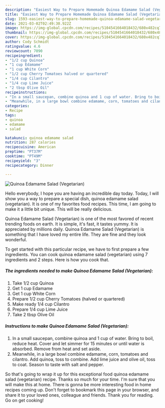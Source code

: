 ```yaml
---
description: "Easiest Way to Prepare Homemade Quinoa Edamame Salad (Vegetarian)"
title: "Easiest Way to Prepare Homemade Quinoa Edamame Salad (Vegetarian)"
slug: 1593-easiest-way-to-prepare-homemade-quinoa-edamame-salad-vegetarian
date: 2021-03-02T02:49:30.922Z
image: https://img-global.cpcdn.com/recipes/5104541664018432/680x482cq70/quinoa-edamame-salad-vegetarian-recipe-main-photo.jpg
thumbnail: https://img-global.cpcdn.com/recipes/5104541664018432/680x482cq70/quinoa-edamame-salad-vegetarian-recipe-main-photo.jpg
cover: https://img-global.cpcdn.com/recipes/5104541664018432/680x482cq70/quinoa-edamame-salad-vegetarian-recipe-main-photo.jpg
author: Cody Schmidt
ratingvalue: 4.6
reviewcount: 7090
recipeingredient:
- "1/2 cup Quinoa"
- "1 cup Edamame"
- "1 cup White Corn"
- "1/2 cup Cherry Tomatoes halved or quartered"
- "1/4 cup Cilantro"
- "1/4 cup Lime Juice"
- "2 tbsp Olive Oil"
recipeinstructions:
- "In a small saucepan, combine quinoa and 1 cup of water. Bring to boil, reduce heat. Cover and let simmer for 15 minutes or until water is absorbed. Remove from heat and set aside."
- "Meanwhile, in a large bowl combine edamame, corn, tomatoes and cilantro. Add quinoa, toss to combine. Add lime juice and olive oil, toss to coat. Season to taste with salt and pepper."
categories:
- Recipe
tags:
- quinoa
- edamame
- salad

katakunci: quinoa edamame salad 
nutrition: 287 calories
recipecuisine: American
preptime: "PT37M"
cooktime: "PT49M"
recipeyield: "3"
recipecategory: Dinner

---
```



![Quinoa Edamame Salad (Vegetarian)](https://img-global.cpcdn.com/recipes/5104541664018432/680x482cq70/quinoa-edamame-salad-vegetarian-recipe-main-photo.jpg)

Hello everybody, I hope you are having an incredible day today. Today, I will show you a way to prepare a special dish, quinoa edamame salad (vegetarian). It is one of my favorites food recipes. This time, I am going to make it a little bit unique. This will be really delicious.

Quinoa Edamame Salad (Vegetarian) is one of the most favored of recent trending foods on earth. It is simple, it's fast, it tastes yummy. It is appreciated by millions daily. Quinoa Edamame Salad (Vegetarian) is something that I have loved my entire life. They are fine and they look wonderful.




To get started with this particular recipe, we have to first prepare a few ingredients. You can cook quinoa edamame salad (vegetarian) using 7 ingredients and 2 steps. Here is how you cook that.

<!--inarticleads1-->

##### The ingredients needed to make Quinoa Edamame Salad (Vegetarian):

1. Take 1/2 cup Quinoa
1. Get 1 cup Edamame
1. Get 1 cup White Corn
1. Prepare 1/2 cup Cherry Tomatoes (halved or quartered)
1. Make ready 1/4 cup Cilantro
1. Prepare 1/4 cup Lime Juice
1. Take 2 tbsp Olive Oil




<!--inarticleads2-->

##### Instructions to make Quinoa Edamame Salad (Vegetarian):

1. In a small saucepan, combine quinoa and 1 cup of water. Bring to boil, reduce heat. Cover and let simmer for 15 minutes or until water is absorbed. Remove from heat and set aside.
1. Meanwhile, in a large bowl combine edamame, corn, tomatoes and cilantro. Add quinoa, toss to combine. Add lime juice and olive oil, toss to coat. Season to taste with salt and pepper.




So that's going to wrap it up for this exceptional food quinoa edamame salad (vegetarian) recipe. Thanks so much for your time. I'm sure that you will make this at home. There is gonna be more interesting food in home recipes coming up. Don't forget to bookmark this page in your browser, and share it to your loved ones, colleague and friends. Thank you for reading. Go on get cooking!
